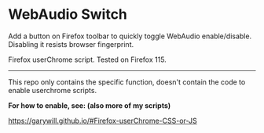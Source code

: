 # WebAudio Switch

Add a button on Firefox toolbar to quickly toggle WebAudio enable/disable. Disabling it resists browser fingerprint.

Firefox userChrome script. Tested on Firefox 115.

----------------

This repo only contains the specific function, doesn't contain the code to enable userchrome scripts.

**For how to enable, see: (also more of my scripts)**

https://garywill.github.io/#Firefox-userChrome-CSS-or-JS
